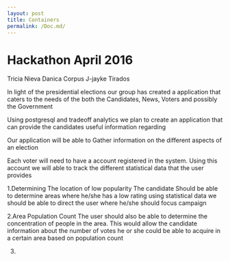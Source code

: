 ```yaml
---
layout: post
title: Containers
permalink: /Doc.md/
---
```


Hackathon April 2016
===================
Tricia Nieva
Danica Corpus
J-jayke Tirados

In light of the presidential elections our group has created a application that caters to the needs of the both the Candidates, News, Voters and possibly the Government  

Using postgresql and tradeoff analytics we plan to create an application that can provide the candidates useful information regarding


Our application will be able to Gather information on the different aspects of an election 

Each voter will need to have a account registered in the system. Using this account we will able to track the different statistical data that the user provides  

1.Determining The location of low popularity 
			The candidate Should be able to determine areas where he/she has a low rating using statistical data we should be able to direct the user where he/she should focus campaign 

2.Area Population Count
	  The user should also be able to determine the concentration of people in the area. This would allow the candidate information about the number of votes he or she could be able to acquire in a certain area based on population count

3. 

 




